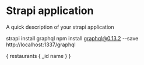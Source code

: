 # Strapi application

A quick description of your strapi application

strapi install graphql
npm install graphql@0.13.2 --save
http://localhost:1337/graphql

{
restaurants {
\_id
name
}
}
